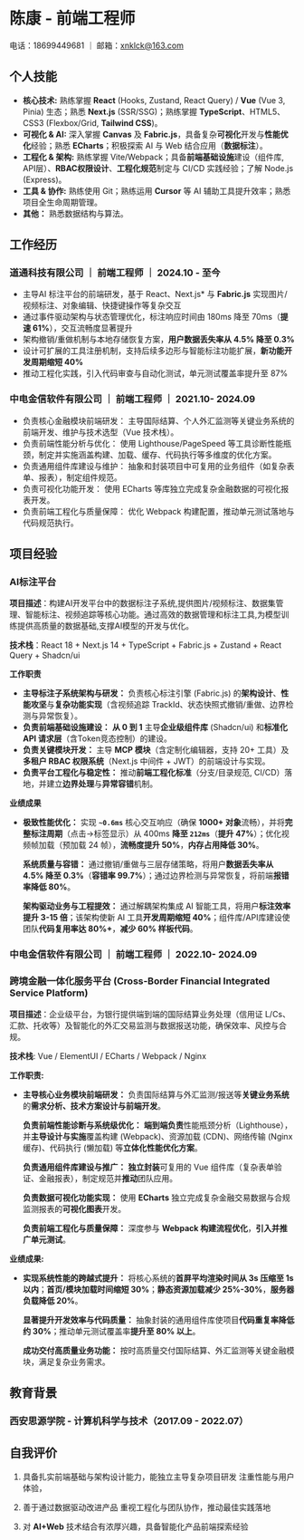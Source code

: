 # 陈康 - 前端工程师

电话：18699449681 ｜ 邮箱：xnklck@163.com 

## 个人技能

- **核心技术:** 熟练掌握 **React** (Hooks, Zustand, React Query) / **Vue** (Vue 3, Pinia) 生态；熟悉 **Next.js** (SSR/SSG)；熟练掌握 **TypeScript**、HTML5、CSS3 (Flexbox/Grid, **Tailwind CSS**)。
- **可视化 & AI:** 深入掌握 **Canvas** 及 **Fabric.js**，具备复杂**可视化**开发与**性能优化**经验；熟悉 **ECharts**；积极探索 AI 与 Web 结合应用（**数据标注**）。
- **工程化 & 架构:** 熟练掌握 Vite/Webpack；具备**前端基础设施**建设（组件库, API层）、**RBAC权限设计**、**工程化规范**制定与 CI/CD 实践经验；了解 Node.js (Express)。
- **工具 & 协作:** 熟练使用 Git；熟练运用 **Cursor** 等 AI 辅助工具提升效率；熟悉项目全生命周期管理。
- **其他：** 熟悉数据结构与算法。

## 工作经历

### 道通科技有限公司 ｜ 前端工程师 ｜ 2024.10 - 至今

- 主导AI 标注平台的前端研发，基于 React、Next.js* 与 **Fabric.js** 实现图片/视频标注、对象编辑、快捷键操作等复杂交互
- 通过事件驱动架构与状态管理优化，标注响应时间由 180ms 降至 70ms（**提速 61%**），交互流畅度显著提升  
- 架构撤销/重做机制与本地存储恢复方案，**用户数据丢失率从 4.5% 降至 0.3%**  
- 设计可扩展的工具注册机制，支持后续多边形与智能标注功能扩展，**新功能开发周期缩短 40%**  
- 推动工程化实践，引入代码审查与自动化测试，单元测试覆盖率提升至 87%

### 中电金信软件有限公司 ｜ 前端工程师 ｜ 2021.10- 2024.09

- 负责核心金融模块前端研发： 主导国际结算、个人外汇监测等关键业务系统的前端开发、维护与技术选型（Vue 技术栈）。
- 负责前端性能分析与优化： 使用 Lighthouse/PageSpeed 等工具诊断性能瓶颈，制定并实施涵盖构建、加载、缓存、代码执行等多维度的优化方案。
- 负责通用组件库建设与维护： 抽象和封装项目中可复用的业务组件（如复杂表单、报表），制定组件规范。
- 负责可视化功能开发： 使用 ECharts 等库独立完成复杂金融数据的可视化报表开发。
- 负责前端工程化与质量保障： 优化 Webpack 构建配置，推动单元测试落地与代码规范执行。

## 项目经验

### **AI标注平台**

**项目描述**：构建AI开发平台中的数据标注子系统,提供图片/视频标注、数据集管理、智能标注、视频追踪等核心功能。通过高效的数据管理和标注工具,为模型训练提供高质量的数据基础,支撑AI模型的开发与优化。

**技术栈**：React 18 + Next.js 14 + TypeScript + Fabric.js + Zustand + React Query + Shadcn/ui

**工作职责**

- **主导标注子系统架构与研发：** 负责核心标注引擎 (Fabric.js) 的**架构设计**、**性能攻坚**与**复杂功能实现**（含视频追踪 TrackId、状态快照式撤销/重做、边界检测与异常恢复）。
- **负责前端基础设施建设：** **从 0 到 1** 主导**企业级组件库** (Shadcn/ui) 和**标准化 API 请求层**（含Token竞态控制）的建设。
- **负责关键模块开发：** 主导 **MCP 模块**（含定制化编辑器，支持 20+ 工具）及**多租户 RBAC 权限系统**（Next.js 中间件 + JWT）的前端设计与实现。
- **负责平台工程化与稳定性：** 推动**前端工程化标准**（分支/目录规范, CI/CD）落地，并建立**边界处理**与**异常容错**机制。

**业绩成果**

- **极致性能优化：** 实现 **`~0.6ms`** 核心交互响应（确保 **1000+ 对象**流畅），并将**完整标注周期**（点击->标签显示）从 400ms **降至 `212ms`**（**提升 47%**）；优化视频帧加载（预加载 24 帧），**流畅度提升 50%**，**内存占用降低 30%**。

  **系统质量与容错：** 通过撤销/重做与三层存储策略，将用户**数据丢失率从 4.5% 降至 0.3%**（**容错率 99.7%**）；通过边界检测与异常恢复，将前端**报错率降低 80%**。

  **架构驱动业务与工程提效：** 通过解耦架构集成 AI 智能工具，将用户**标注效率提升 3-15 倍**；该架构使新 AI 工具**开发周期缩短 40%**；组件库/API库建设使团队**代码复用率达 80%+**，**减少 60% 样板代码**。

### 中电金信软件有限公司 ｜ 前端工程师 ｜ 2022.10- 2024.09

### 跨境金融一体化服务平台 (Cross-Border Financial Integrated Service Platform)

**项目描述**：企业级平台，为银行提供端到端的国际结算业务处理（信用证 L/Cs、汇款、托收等）及智能化的外汇交易监测与数据报送功能，确保效率、风控与合规。

**技术栈**: Vue / ElementUI / ECharts / Webpack / Nginx

**工作职责:**

- **主导核心业务模块前端研发：** 负责国际结算与外汇监测/报送等**关键业务系统**的**需求分析、技术方案设计与前端开发**。

  **负责前端性能诊断与系统级优化：** **端到端负责**性能瓶颈分析（Lighthouse），并**主导设计与实施**覆盖构建 (Webpack)、资源加载 (CDN)、网络传输 (Nginx 缓存)、代码执行 (懒加载) 等**立体化性能优化方案**。

  **负责通用组件库建设与推广：** **独立封装**可复用的 Vue 组件库（复杂表单验证、金融报表），制定规范并**推动**团队应用。

  **负责数据可视化功能实现：** 使用 **ECharts** 独立完成复杂金融交易数据与合规监测报表的**可视化图表**开发。

  **负责前端工程化与质量保障：** 深度参与 **Webpack 构建流程优化**，**引入并推广单元测试**。

**业绩成果:**

- **实现系统性能的跨越式提升：** 将核心系统的**首屏平均渲染时间从 3s 压缩至 1s 以内**；**首页/模块加载时间缩短 30%**；**静态资源加载减少 25%-30%**，**服务器负载降低 20%**。

  **显著提升开发效率与代码质量：** 抽象封装的通用组件库使项目**代码重复率降低约 30%**；推动单元测试覆盖率**提升至 80% 以上**。

  **成功交付高质量业务功能：** 按时高质量交付国际结算、外汇监测等关键金融模块，满足复杂业务需求。

## 教育背景

### 西安思源学院 - 计算机科学与技术（2017.09 - 2022.07）

## 自我评价

1. 具备扎实前端基础与架构设计能力，能独立主导复杂项目研发  注重性能与用户体验，

2. 善于通过数据驱动改进产品  重视工程化与团队协作，推动最佳实践落地

3. 对 **AI+Web** 技术结合有浓厚兴趣，具备智能化产品前端探索经验